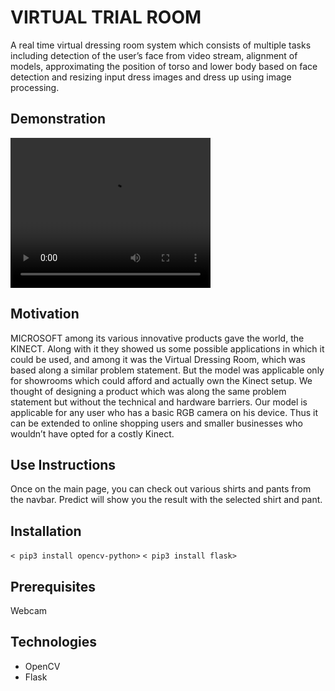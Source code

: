 # VIRTUAL TRIAL ROOM

A real time virtual dressing room system which consists of multiple tasks including detection of the user’s face from video stream, alignment of models, approximating the position of torso and lower body based on face detection and resizing input dress images and dress up using image processing. 

## Demonstration
<video width="320" height="240" controls>
  <source src="https://youtu.be/CJQhGVMmlZw" type="video/mp4">
</video>

## Motivation

MICROSOFT among its various innovative products gave the world, the KINECT. Along with it they showed us some possible applications in which it could be used, and among it was the Virtual Dressing Room, which was based along a similar problem statement.
But the model was applicable only for showrooms which could afford and actually own the Kinect setup. We thought of designing a product which was along the same problem statement but without the technical and hardware barriers.
Our model is applicable for any user who has a basic RGB camera on his device. Thus it can be extended to online shopping users and smaller businesses who wouldn’t have opted for a costly Kinect.

## Use Instructions
Once on the main page, you can check out various shirts and pants from the navbar. Predict will show you the result with the selected shirt and pant.

## Installation

`< pip3 install opencv-python>` 
`< pip3 install flask>` 

## Prerequisites
Webcam

## Technologies

* OpenCV 
* Flask


